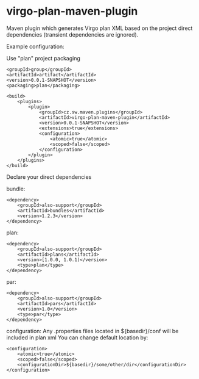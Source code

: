 virgo-plan-maven-plugin
=================

Maven plugin which generates Virgo plan XML based on the project direct dependencies (transient dependencies are ignored).
 
Example configuration:

Use "plan" project packaging

	<groupId>group</groupId>
	<artifactId>artifact</artifactId>
	<version>0.0.1-SNAPSHOT</version>
	<packaging>plan</packaging>
	
	<build>
		<plugins>
	    	<plugin>
	        	<groupId>cz.sw.maven.plugins</groupId>
				<artifactId>virgo-plan-maven-plugin</artifactId>
				<version>0.0.1-SNAPSHOT</version>
				<extensions>true</extensions>
				<configuration>
					<atomic>true</atomic>
					<scoped>false</scoped>
				</configuration>
			</plugin>
		</plugins>
	</build>


Declare your direct dependencies

bundle:

	<dependency>
		<groupId>also-support</groupId>
		<artifactId>bundles</artifactId>
		<version>1.2.3</version>
	</dependency>


plan:

	<dependency>
		<groupId>also-support</groupId>
		<artifactId>plans</artifactId>
		<version>[1.0.0, 1.0.1)</version>
		<type>plan</type>
	</dependency>


par:

	<dependency>
		<groupId>also-support</groupId>
		<artifactId>pars</artifactId>
		<version>1.0</version>
		<type>par</type>
	</dependency>


configuration:
   Any .properties files located in ${basedir}/conf will be included in plan xml
   You can change default location by:

	<configuration>
		<atomic>true</atomic>
		<scoped>false</scoped>
		<configurationDir>${basedir}/some/other/dir</configurationDir>
	</configuration>

